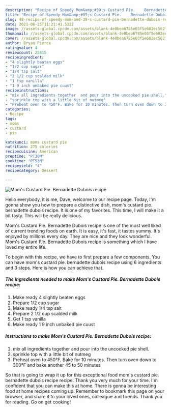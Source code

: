 ```yaml
---
description: "Recipe of Speedy Mom&amp;#39;s Custard Pie.    Bernadette Dubois recipe"
title: "Recipe of Speedy Mom&amp;#39;s Custard Pie.    Bernadette Dubois recipe"
slug: 48-recipe-of-speedy-mom-and-39-s-custard-pie-bernadette-dubois-recipe
date: 2021-06-25T11:21:41.532Z
image: //assets-global.cpcdn.com/assets/blank-4e0bea6785e03f5e602ec562f230caae08da540cada707380b4fe1bbebba43da.png
thumbnail: //assets-global.cpcdn.com/assets/blank-4e0bea6785e03f5e602ec562f230caae08da540cada707380b4fe1bbebba43da.png
cover: //assets-global.cpcdn.com/assets/blank-4e0bea6785e03f5e602ec562f230caae08da540cada707380b4fe1bbebba43da.png
author: Bryan Pierce
ratingvalue: 4
reviewcount: 25815
recipeingredient:
- "4 slightly beaten eggs"
- "1/2 cup sugar"
- "1/4 tsp salt"
- "2 1/2 cup scalded milk"
- "1 tsp vanilla"
- "1 9 inch unbaked pie cuust"
recipeinstructions:
- "mix all ingredients together  and pour into the uncooked pie shell."
- "sprinkle top with a little bit of nutmeg"
- "Preheat oven to 450°F. Bake for 10 minutes. Then turn oven down to 300°F and bake another 45 to 50 minutes"
categories:
- Recipe
tags:
- moms
- custard
- pie

katakunci: moms custard pie 
nutrition: 275 calories
recipecuisine: American
preptime: "PT30M"
cooktime: "PT53M"
recipeyield: "4"
recipecategory: Dessert

---
```



![Mom&#39;s Custard Pie.    Bernadette Dubois recipe](//assets-global.cpcdn.com/assets/blank-4e0bea6785e03f5e602ec562f230caae08da540cada707380b4fe1bbebba43da.png)

Hello everybody, it is me, Dave, welcome to our recipe page. Today, I'm gonna show you how to prepare a distinctive dish, mom&#39;s custard pie.    bernadette dubois recipe. It is one of my favorites. This time, I will make it a bit tasty. This will be really delicious.

Mom&#39;s Custard Pie.    Bernadette Dubois recipe is one of the most well liked of current trending foods on earth. It is easy, it's fast, it tastes yummy. It's enjoyed by millions every day. They are nice and they look wonderful. Mom&#39;s Custard Pie.    Bernadette Dubois recipe is something which I have loved my entire life.




To begin with this recipe, we have to first prepare a few components. You can have mom&#39;s custard pie.    bernadette dubois recipe using 6 ingredients and 3 steps. Here is how you can achieve that.

<!--inarticleads1-->

##### The ingredients needed to make Mom&#39;s Custard Pie.    Bernadette Dubois recipe:

1. Make ready 4 slightly beaten eggs
1. Prepare 1/2 cup sugar
1. Make ready 1/4 tsp salt
1. Prepare 2 1/2 cup scalded milk
1. Get 1 tsp vanilla
1. Make ready 1 9 inch unbaked pie cuust




<!--inarticleads2-->

##### Instructions to make Mom&#39;s Custard Pie.    Bernadette Dubois recipe:

1. mix all ingredients together  and pour into the uncooked pie shell.
1. sprinkle top with a little bit of nutmeg
1. Preheat oven to 450°F. Bake for 10 minutes. Then turn oven down to 300°F and bake another 45 to 50 minutes




So that is going to wrap it up for this exceptional food mom&#39;s custard pie.    bernadette dubois recipe recipe. Thank you very much for your time. I'm confident that you can make this at home. There is gonna be interesting food at home recipes coming up. Remember to bookmark this page on your browser, and share it to your loved ones, colleague and friends. Thank you for reading. Go on get cooking!
